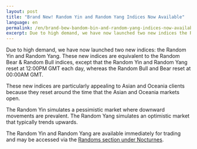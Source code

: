 ```yaml
---
layout: post
title: "Brand New! Random Yin and Random Yang Indices Now Available"
language: en
permalink: /en/brand-bew-bandom-bin-and-random-yang-indices-now-available/
excerpt: Due to high demand, we have now launched two new indices the Random Yin and Random Yang.  
---
```


Due to high demand, we have now launched two new indices: the Random Yin and Random Yang.  These new indices are equivalent to the Random Bear & Random Bull indices, except that the Random Yin and Random Yang reset at 12:00PM GMT each day, whereas the Random Bull and Bear reset at 00:00AM GMT.

These new indices are particularly appealing to Asian and Oceania clients because they reset around the time that the Asian and Oceania markets open.

The Random Yin simulates a pessimistic market where downward movements are prevalent. The Random Yang simulates an optimistic market that typically trends upwards.

The Random Yin and Random Yang are available immediately for trading and may be accessed via the [Randoms section under Nocturnes](https://www.binary.com/).
